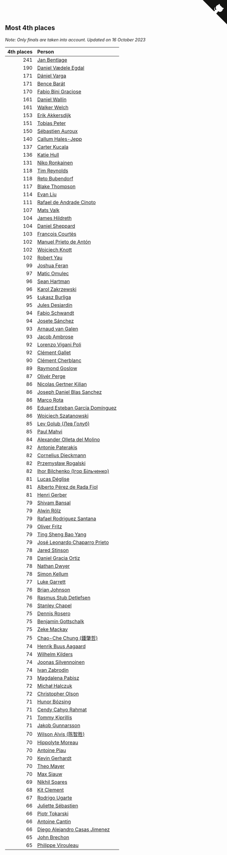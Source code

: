 ## Most 4th places

*Note: Only finals are taken into account.*
*Updated on 16 October 2023*

| 4th places | Person |
| ---: | :--- |
| 241 | [Jan Bentlage](https://www.worldcubeassociation.org/persons/2010BENT01) |
| 190 | [Daniel Vædele Egdal](https://www.worldcubeassociation.org/persons/2013EGDA01) |
| 171 | [Dániel Varga](https://www.worldcubeassociation.org/persons/2008VARG01) |
| 171 | [Bence Barát](https://www.worldcubeassociation.org/persons/2008BARA01) |
| 170 | [Fabio Bini Graciose](https://www.worldcubeassociation.org/persons/2010GRAC02) |
| 161 | [Daniel Wallin](https://www.worldcubeassociation.org/persons/2013WALL03) |
| 161 | [Walker Welch](https://www.worldcubeassociation.org/persons/2011WELC01) |
| 153 | [Erik Akkersdijk](https://www.worldcubeassociation.org/persons/2005AKKE01) |
| 151 | [Tobias Peter](https://www.worldcubeassociation.org/persons/2014PETE03) |
| 150 | [Sébastien Auroux](https://www.worldcubeassociation.org/persons/2008AURO01) |
| 140 | [Callum Hales-Jepp](https://www.worldcubeassociation.org/persons/2012HALE01) |
| 137 | [Carter Kucala](https://www.worldcubeassociation.org/persons/2015KUCA01) |
| 136 | [Katie Hull](https://www.worldcubeassociation.org/persons/2010HULL01) |
| 131 | [Niko Ronkainen](https://www.worldcubeassociation.org/persons/2010RONK01) |
| 118 | [Tim Reynolds](https://www.worldcubeassociation.org/persons/2005REYN01) |
| 118 | [Reto Bubendorf](https://www.worldcubeassociation.org/persons/2012BUBE01) |
| 117 | [Blake Thompson](https://www.worldcubeassociation.org/persons/2010THOM03) |
| 114 | [Evan Liu](https://www.worldcubeassociation.org/persons/2009LIUE01) |
| 111 | [Rafael de Andrade Cinoto](https://www.worldcubeassociation.org/persons/2007CINO01) |
| 107 | [Mats Valk](https://www.worldcubeassociation.org/persons/2007VALK01) |
| 104 | [James Hildreth](https://www.worldcubeassociation.org/persons/2009HILD01) |
| 104 | [Daniel Sheppard](https://www.worldcubeassociation.org/persons/2009SHEP01) |
| 103 | [François Courtès](https://www.worldcubeassociation.org/persons/2008COUR01) |
| 102 | [Manuel Prieto de Antón](https://www.worldcubeassociation.org/persons/2015ANTO04) |
| 102 | [Wojciech Knott](https://www.worldcubeassociation.org/persons/2011KNOT01) |
| 102 | [Robert Yau](https://www.worldcubeassociation.org/persons/2009YAUR01) |
| 99 | [Joshua Feran](https://www.worldcubeassociation.org/persons/2011FERA01) |
| 97 | [Matic Omulec](https://www.worldcubeassociation.org/persons/2010OMUL02) |
| 96 | [Sean Hartman](https://www.worldcubeassociation.org/persons/2016HART02) |
| 96 | [Karol Zakrzewski](https://www.worldcubeassociation.org/persons/2014ZAKR01) |
| 95 | [Łukasz Burliga](https://www.worldcubeassociation.org/persons/2013BURL01) |
| 95 | [Jules Desjardin](https://www.worldcubeassociation.org/persons/2010DESJ01) |
| 94 | [Fabio Schwandt](https://www.worldcubeassociation.org/persons/2014SCHW02) |
| 94 | [Josete Sánchez](https://www.worldcubeassociation.org/persons/2015SANC18) |
| 93 | [Arnaud van Galen](https://www.worldcubeassociation.org/persons/2006GALE01) |
| 93 | [Jacob Ambrose](https://www.worldcubeassociation.org/persons/2010AMBR01) |
| 92 | [Lorenzo Vigani Poli](https://www.worldcubeassociation.org/persons/2007POLI01) |
| 92 | [Clément Gallet](https://www.worldcubeassociation.org/persons/2004GALL02) |
| 90 | [Clément Cherblanc](https://www.worldcubeassociation.org/persons/2014CHER05) |
| 89 | [Raymond Goslow](https://www.worldcubeassociation.org/persons/2014GOSL01) |
| 87 | [Olivér Perge](https://www.worldcubeassociation.org/persons/2007PERG01) |
| 86 | [Nicolas Gertner Kilian](https://www.worldcubeassociation.org/persons/2013GERT01) |
| 86 | [Joseph Daniel Blas Sanchez](https://www.worldcubeassociation.org/persons/2016SANC08) |
| 86 | [Marco Rota](https://www.worldcubeassociation.org/persons/2009ROTA01) |
| 86 | [Eduard Esteban García Domínguez](https://www.worldcubeassociation.org/persons/2011EDUA01) |
| 86 | [Wojciech Szatanowski](https://www.worldcubeassociation.org/persons/2011SZAT01) |
| 85 | [Lev Golub (Лев Голуб)](https://www.worldcubeassociation.org/persons/2014HOLU01) |
| 85 | [Paul Mahvi](https://www.worldcubeassociation.org/persons/2012MAHV01) |
| 84 | [Alexander Olleta del Molino](https://www.worldcubeassociation.org/persons/2008OLLE01) |
| 82 | [Antonie Paterakis](https://www.worldcubeassociation.org/persons/2012PATE01) |
| 82 | [Cornelius Dieckmann](https://www.worldcubeassociation.org/persons/2009DIEC01) |
| 82 | [Przemysław Rogalski](https://www.worldcubeassociation.org/persons/2013ROGA02) |
| 82 | [Ihor Bilchenko (Ігор Більченко)](https://www.worldcubeassociation.org/persons/2011BILC01) |
| 81 | [Lucas Déglise](https://www.worldcubeassociation.org/persons/2015DEGL01) |
| 81 | [Alberto Pérez de Rada Fiol](https://www.worldcubeassociation.org/persons/2011FIOL01) |
| 81 | [Henri Gerber](https://www.worldcubeassociation.org/persons/2014GERB01) |
| 79 | [Shivam Bansal](https://www.worldcubeassociation.org/persons/2011BANS02) |
| 79 | [Alwin Rölz](https://www.worldcubeassociation.org/persons/2016ROLZ01) |
| 79 | [Rafael Rodriguez Santana](https://www.worldcubeassociation.org/persons/2012SANT12) |
| 79 | [Oliver Fritz](https://www.worldcubeassociation.org/persons/2014FRIT02) |
| 79 | [Ting Sheng Bao Yang](https://www.worldcubeassociation.org/persons/2008BAOY01) |
| 79 | [José Leonardo Chaparro Prieto](https://www.worldcubeassociation.org/persons/2011CHAP01) |
| 78 | [Jared Stinson](https://www.worldcubeassociation.org/persons/2014STIN01) |
| 78 | [Daniel Gracia Ortiz](https://www.worldcubeassociation.org/persons/2009ORTI01) |
| 78 | [Nathan Dwyer](https://www.worldcubeassociation.org/persons/2011DWYE02) |
| 78 | [Simon Kellum](https://www.worldcubeassociation.org/persons/2016KELL12) |
| 77 | [Luke Garrett](https://www.worldcubeassociation.org/persons/2017GARR05) |
| 76 | [Brian Johnson](https://www.worldcubeassociation.org/persons/2013JOHN10) |
| 76 | [Rasmus Stub Detlefsen](https://www.worldcubeassociation.org/persons/2014DETL01) |
| 76 | [Stanley Chapel](https://www.worldcubeassociation.org/persons/2016CHAP04) |
| 75 | [Dennis Rosero](https://www.worldcubeassociation.org/persons/2010ROSE03) |
| 75 | [Benjamin Gottschalk](https://www.worldcubeassociation.org/persons/2016GOTT01) |
| 75 | [Zeke Mackay](https://www.worldcubeassociation.org/persons/2015MACK06) |
| 75 | [Chao-Che Chung (鍾肇哲)](https://www.worldcubeassociation.org/persons/2012CHON03) |
| 74 | [Henrik Buus Aagaard](https://www.worldcubeassociation.org/persons/2006BUUS01) |
| 74 | [Wilhelm Kilders](https://www.worldcubeassociation.org/persons/2010KILD02) |
| 74 | [Joonas Silvennoinen](https://www.worldcubeassociation.org/persons/2016SILV07) |
| 74 | [Ivan Zabrodin](https://www.worldcubeassociation.org/persons/2012ZABR01) |
| 73 | [Magdalena Pabisz](https://www.worldcubeassociation.org/persons/2017PABI01) |
| 72 | [Michał Halczuk](https://www.worldcubeassociation.org/persons/2006HALC01) |
| 72 | [Christopher Olson](https://www.worldcubeassociation.org/persons/2009OLSO01) |
| 71 | [Hunor Bózsing](https://www.worldcubeassociation.org/persons/2009BOZS01) |
| 71 | [Cendy Cahyo Rahmat](https://www.worldcubeassociation.org/persons/2010RAHM02) |
| 71 | [Tommy Kiprillis](https://www.worldcubeassociation.org/persons/2014KIPR01) |
| 71 | [Jakob Gunnarsson](https://www.worldcubeassociation.org/persons/2015GUNN01) |
| 70 | [Wilson Alvis (陈智胜)](https://www.worldcubeassociation.org/persons/2011ALVI01) |
| 70 | [Hippolyte Moreau](https://www.worldcubeassociation.org/persons/2008MORE02) |
| 70 | [Antoine Piau](https://www.worldcubeassociation.org/persons/2008PIAU01) |
| 70 | [Kevin Gerhardt](https://www.worldcubeassociation.org/persons/2013GERH01) |
| 70 | [Theo Mayer](https://www.worldcubeassociation.org/persons/2012MAYE01) |
| 70 | [Max Siauw](https://www.worldcubeassociation.org/persons/2017SIAU02) |
| 69 | [Nikhil Soares](https://www.worldcubeassociation.org/persons/2015SOAR01) |
| 68 | [Kit Clement](https://www.worldcubeassociation.org/persons/2008CLEM01) |
| 67 | [Rodrigo Ugarte](https://www.worldcubeassociation.org/persons/2015UGAR01) |
| 66 | [Juliette Sébastien](https://www.worldcubeassociation.org/persons/2014SEBA01) |
| 66 | [Piotr Tokarski](https://www.worldcubeassociation.org/persons/2013TOKA01) |
| 66 | [Antoine Cantin](https://www.worldcubeassociation.org/persons/2010CANT02) |
| 66 | [Diego Alejandro Casas Jimenez](https://www.worldcubeassociation.org/persons/2014JIME05) |
| 65 | [John Brechon](https://www.worldcubeassociation.org/persons/2010BREC01) |
| 65 | [Philippe Virouleau](https://www.worldcubeassociation.org/persons/2008VIRO01) |


<a href="https://github.com/jonatanklosko/wca_statistics" class="github-corner" aria-label="View source on Github"><svg width="80" height="80" viewBox="0 0 250 250" style="fill:#151513; color:#fff; position: absolute; top: 0; border: 0; right: 0;" aria-hidden="true"><path d="M0,0 L115,115 L130,115 L142,142 L250,250 L250,0 Z"></path><path d="M128.3,109.0 C113.8,99.7 119.0,89.6 119.0,89.6 C122.0,82.7 120.5,78.6 120.5,78.6 C119.2,72.0 123.4,76.3 123.4,76.3 C127.3,80.9 125.5,87.3 125.5,87.3 C122.9,97.6 130.6,101.9 134.4,103.2" fill="currentColor" style="transform-origin: 130px 106px;" class="octo-arm"></path><path d="M115.0,115.0 C114.9,115.1 118.7,116.5 119.8,115.4 L133.7,101.6 C136.9,99.2 139.9,98.4 142.2,98.6 C133.8,88.0 127.5,74.4 143.8,58.0 C148.5,53.4 154.0,51.2 159.7,51.0 C160.3,49.4 163.2,43.6 171.4,40.1 C171.4,40.1 176.1,42.5 178.8,56.2 C183.1,58.6 187.2,61.8 190.9,65.4 C194.5,69.0 197.7,73.2 200.1,77.6 C213.8,80.2 216.3,84.9 216.3,84.9 C212.7,93.1 206.9,96.0 205.4,96.6 C205.1,102.4 203.0,107.8 198.3,112.5 C181.9,128.9 168.3,122.5 157.7,114.1 C157.9,116.9 156.7,120.9 152.7,124.9 L141.0,136.5 C139.8,137.7 141.6,141.9 141.8,141.8 Z" fill="currentColor" class="octo-body"></path></svg></a><style>.github-corner:hover .octo-arm{animation:octocat-wave 560ms ease-in-out}@keyframes octocat-wave{0%,100%{transform:rotate(0)}20%,60%{transform:rotate(-25deg)}40%,80%{transform:rotate(10deg)}}@media (max-width:500px){.github-corner:hover .octo-arm{animation:none}.github-corner .octo-arm{animation:octocat-wave 560ms ease-in-out}}</style>
